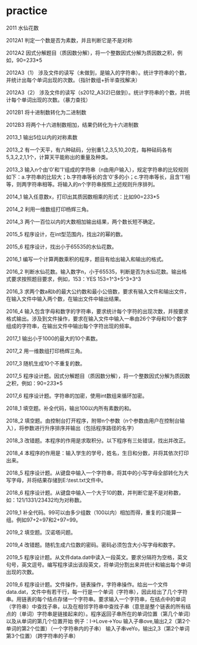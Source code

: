 # practice

2011 水仙花数

2012A1  判定一个数是否为素数，并且判断它是不是对称

2012A2  因式分解题目（质因数分解），将一个整数因式分解为质因数之积，例如，90=2*3*3*5

2012A3（1） 涉及文件的读写（未做到，是输入的字符串）。统计字符串的个数，并统计出每个单词出现的次数。（指针数组+折半查找解决）

2012A3（2） 涉及文件的读写（s2012_A3(2)已做到）。统计字符串的个数，并统计每个单词出现的次数。（暴力查找）

2012B1 将十进制数转化为二进制数

2012B3 将两个十六进制数相加，结果仍转化为十六进制数

2013_1 输出5位以内的对称素数

2013_2 有一个天平，有六种砝码，分别重1,2,3,5,10,20克，每种砝码各有5,3,2,2,1,1个，计算天平能称出的重量及种类。

2013_3 输入n个由'0'和'1'组成的字符串（n由用户输入），规定字符串的比较规则如下：a.字符串的比较大；b.字符串等长的含'0'多的小；c.字符串等长，且含'1'相等，则两字符串相等。将输入的n个字符串按照上述规则升序排列。

2014_1 输入任意数x，打印出其质因数相乘的形式：比如90=2*3*3*5

2014_2 利用一维数组打印杨辉三角。

2014_3 两个一百位以内的大数相加输出结果，两个数长短不确定。

2015_5 程序设计，在int型范围内，找出2的幂的数。

2015_6 程序设计，找出小于65535的水仙花数。

2016_1 编写一个计算两数乘积的程序，题目有给出输入和输出的格式。

2016_2 判断水仙花数。输入数字n，小于65535，判断是否为水仙花数。输出格式要求按照题目要求，例如，153：YES 153=1^3+5^3+3^3

2016_3 求两个数a和b的最大公约数和最小公倍数，要求有输入文件和输出文件，在输入文件中输入两个数，在输出文件中输出结果。

2016_4 输入包含字母和数字的字符串，要求统计每个字符的出现次数，并按要求格式输出。涉及到文件操作，要求在输入文件中输入一串由26个字母和10个数字组成的字符串，在输出文件中输出每个字符出现的频率。

2017_1 输出小于1000的最大的10个素数。

2017_2 用一维数组打印杨辉三角。

2017_3 随机生成10个不重复的数。

2017_5 程序设计题。因式分解题目（质因数分解），将一个整数因式分解为质因数之积，例如：90=2*3*3*5

2017_6 程序设计题。字符串的加密，使用int数组来循环加密。

2018_1 填空题。补全代码，输出100以内所有素数的和。

2018_2 填空题。由控制台打开程序，附带n个参数（n个参数由用户在控制台输入），将参数进行升序排序并输出（包括程序路径的名字）

2018_3 改错题。本程序的作用是求取积分。以下程序有三处错误，找出并改正。

2018_4 本程序的作用是：输入学生的学号，姓名，生日和分数，并将其依次打印出来。

2018_5 程序设计题。从键盘中输入一个字符串，将其中的小写字母全部转化为大写字母，并将结果存储到E:\test.txt文件中。

2018_6 程序设计题。从键盘中输入一个大于10的数，并判断它是不是对称数，如：121/1331/23432均为对称数。

2019_1 补全代码。99可以由多少组数（100以内）相加而得，重复的只能算一组。例如97+2=97和2+97=99。

2019_2 填空题。汉诺塔问题。

2019_4 改错题。随机生成六位数的密码。密码必须包含大小写字母和数字。

2019_5 程序设计题。从文件data.dat中读入一段英文。要求分隔符为空格，英文句号，英文逗号。编写程序读出该段英文，将单词分割出来并统计和输出每个单词出现的次数。

2019_6 程序设计题。文件操作，链表操作，字符串操作。给出一个文件data.dat，文件中有若干行，每一行是一个单词（字符串），因此给出了几个字符串。用链表的每个结点存储一个字符串。要求输入一个字符串，在结点中的单词（字符串）中查找子串，以及在相邻字符串中查找子串（意思是整个链表的所有结点的（单词）字符串是链接起来的）。程序返回子串所在的单词位置（第几个单词）以及从单词的第几个位置开始
例子：I->Love->You
输入子串ove,输出2,2（第2个单词的第2个位置）（一个字符串内的子串）
输入子串veYo，输出2,3（第2个单词第3个位置）（跨字符串的子串）










